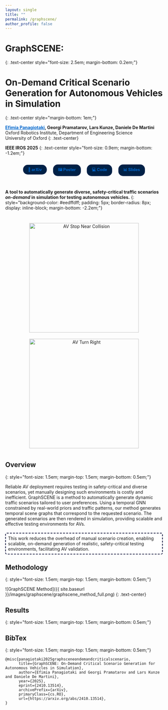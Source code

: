 ```yaml
---
layout: single
title: ""
permalink: /graphscene/
author_profile: false
---
```


<style>
  .masthead { display: none !important; }
  a { color: #0066CC !important; }
  a:hover { color: #0066CC !important; }
  a:visited { color: #0066CC !important; }
</style>

# GraphSCENE: 
{: .text-center style="font-size: 2.5em; margin-bottom: 0.2em;"}

# On-Demand Critical Scenario Generation for Autonomous Vehicles in Simulation
{: .text-center style="margin-bottom: 1em;"}

**[Efimia Panagiotaki](https://efimiap.github.io/), Georgi Pramatarov, Lars Kunze, Daniele De Martini**<br/>
Oxford Robotics Institute, Department of Engineering Science<br/>University of Oxford
{: .text-center}

**IEEE IROS 2025**
{: .text-center style="font-size: 0.9em; margin-bottom: -1.2em;"}

<div style="text-align: center; margin-top: 2em; margin-bottom: 3em;">
  <a href="https://arxiv.org/abs/2410.13514" style="display: inline-block; background-color: #002147; color: white; padding: 8px 16px; margin: 0 8px; border-radius: 15px; font-weight: bold; text-decoration: none; font-size: 0.9em;">📄 arXiv</a>
  <a href="{{ site.baseurl }}/images/graphscene/GraphSCENE Poster.png" target="_blank" style="display: inline-block; background-color: #002147; color: white; padding: 8px 16px; margin: 0 8px; border-radius: 15px; font-weight: bold; text-decoration: none; font-size: 0.9em;">🖼️ Poster</a>
  <a href="/coming-soon/" style="display: inline-block; background-color: #002147; color: white; padding: 8px 16px; margin: 0 8px; border-radius: 15px; font-weight: bold; text-decoration: none; font-size: 0.9em;">💻 Code</a>
  <a href="/coming-soon/" style="display: inline-block; background-color: #002147; color: white; padding: 8px 16px; margin: 0 8px; border-radius: 15px; font-weight: bold; text-decoration: none; font-size: 0.9em;">📊 Slides</a>
</div>


**A tool to automatically generate diverse, safety-critical traffic scenarios *on-demand* in simulation for testing autonomous vehicles.**
{: style="background-color: #eedffdff; padding: 5px; border-radius: 8px; display: inline-block; margin-bottom: -2.2em;"}

<div style="text-align: center; margin: 30px 0;">
  <div style="display: inline-block; margin: 10px 15px;">
    <img src="{{ site.baseurl }}/images/graphscene/avstopnearcollision.png" alt="AV Stop Near Collision" style="width: 350px; height: auto;">
  </div>
  <div style="display: inline-block; margin: 10px 15px;">
    <img src="{{ site.baseurl }}/images/graphscene/avturnright.png" alt="AV Turn Right" style="width: 350px; height: auto;">
  </div>
</div>


## Overview
{: style="font-size: 1.5em; margin-top: 1.5em; margin-bottom: 0.5em;"}


<!-- ![GraphSCENE Overview]({{ site.baseurl }}/images/graphscene/graphscene_small_horizontal.png)
{: .text-center} -->

Reliable AV deployment requires testing in safety-critical and diverse scenarios, yet manually designing such environments is costly and inefficient. GraphSCENE is a method to automatically generate dynamic traffic scenarios tailored to user preferences. Using a temporal GNN constrained by real-world priors and traffic patterns, our method generates temporal scene graphs that correspond to the requested scenario. The generated scenarios are then rendered in simulation, providing scalable and effective testing environments for AVs.

<div style="border: 2px dashed rgba(6, 10, 51, 1); padding: 7px; margin: 20px 0; background-color: #ffffffff; border-radius: 5px;">
This work reduces the overhead of manual scenario creation, enabling scalable, on-demand generation of realistic, safety-critical testing environments, facilitating AV validation.
</div>


## Methodology
{: style="font-size: 1.5em; margin-top: 1.5em; margin-bottom: 0.5em;"}

![GraphSCENE Method]({{ site.baseurl }}/images/graphscene/graphscene_method_full.png)
{: .text-center}

<!-- <div style="text-align: center; margin: 30px 0;">
  <div style="display: inline-block; margin: 10px 15px;">
    <img src="{{ site.baseurl }}/images/graphscene/avmovenear.png" alt="AV Move Near" style="width: 350px; height: auto;">
  </div>
  <div style="display: inline-block; margin: 10px 15px;">
    <img src="{{ site.baseurl }}/images/graphscene/avstopnear.png" alt="AV Stop Near" style="width: 350px; height: auto;">
  </div>
</div> -->



## Results
{: style="font-size: 1.5em; margin-top: 1.5em; margin-bottom: 0.5em;"}



## BibTex
{: style="font-size: 1.5em; margin-top: 1.5em; margin-bottom: 0.5em;"}

```
@misc{panagiotaki2025graphsceneondemandcriticalscenario,
      title={GraphSCENE: On-Demand Critical Scenario Generation for Autonomous Vehicles in Simulation}, 
      author={Efimia Panagiotaki and Georgi Pramatarov and Lars Kunze and Daniele De Martini},
      year={2025},
      eprint={2410.13514},
      archivePrefix={arXiv},
      primaryClass={cs.RO},
      url={https://arxiv.org/abs/2410.13514}, 
}
```